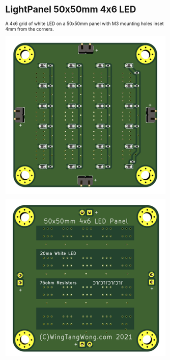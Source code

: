 # LightPanel 50x50mm 4x6 LED

A 4x6 grid of white LED on a 50x50mm panel with M3 mounting holes inset 4mm from the corners.

![](images/pcb-front.png)


![](images/pcb-back.png)
